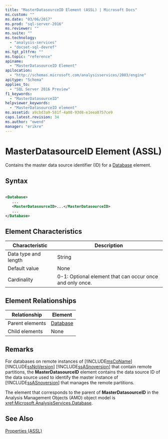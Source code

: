 ```yaml
---
title: "MasterDatasourceID Element (ASSL) | Microsoft Docs"
ms.custom: ""
ms.date: "03/06/2017"
ms.prod: "sql-server-2016"
ms.reviewer: ""
ms.suite: ""
ms.technology: 
  - "analysis-services"
  - "docset-sql-devref"
ms.tgt_pltfrm: ""
ms.topic: "reference"
apiname: 
  - "MasterDatasourceID Element"
apilocation: 
  - "http://schemas.microsoft.com/analysisservices/2003/engine"
apitype: "Schema"
applies_to: 
  - "SQL Server 2016 Preview"
f1_keywords: 
  - "MasterDatasourceID"
helpviewer_keywords: 
  - "MasterDatasourceID element"
ms.assetid: a9cbd3a9-581f-4a08-93d8-e1eea8757ce9
caps.latest.revision: 34
ms.author: "owend"
manager: "erikre"
---
```

# MasterDatasourceID Element (ASSL)
  Contains the master data source identifier (ID) for a [Database](../../../analysis-services/scripting/objects/database-element-assl.md) element.  
  
## Syntax  
  
```xml  
  
<Database>  
   ...  
   <MasterDatasourceID>...</MasterDatasourceID>  
   ...  
</Database>  
```  
  
## Element Characteristics  
  
|Characteristic|Description|  
|--------------------|-----------------|  
|Data type and length|String|  
|Default value|None|  
|Cardinality|0-1: Optional element that can occur once and only once.|  
  
## Element Relationships  
  
|Relationship|Element|  
|------------------|-------------|  
|Parent elements|[Database](../../../analysis-services/scripting/objects/database-element-assl.md)|  
|Child elements|None|  
  
## Remarks  
 For databases on remote instances of [!INCLUDE[msCoName](../../../advanced-analytics/r-services/tutorials/includes/msconame-md.md)] [!INCLUDE[ssNoVersion](../../../advanced-analytics/r-services/includes/ssnoversion-md.md)] [!INCLUDE[ssASnoversion](../../../analysis-services/includes/ssasnoversion-md.md)] that contain remote partitions, the **MasterDatasourceID** element contains the data source ID of the data source used to identify the master instance of [!INCLUDE[ssASnoversion](../../../analysis-services/includes/ssasnoversion-md.md)] that manages the remote partitions.  
  
 The element that corresponds to the parent of **MasterDatasourceID** in the Analysis Management Objects (AMO) object model is <xref:Microsoft.AnalysisServices.Database>.  
  
## See Also  
 [Properties &#40;ASSL&#41;](../../../analysis-services/scripting/properties/properties-assl.md)  
  
  